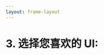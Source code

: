 ```yaml
---
layout: frame-layout
---
```


# 3. 选择您喜欢的 UI:

<RadioGroup>

<RadioCard href="/zh/guide/vanilla/vite.html#blank" label="Blank" icon="https://cdn.svgporn.com/logos/css-3.svg" />
<RadioCard href="/zh/guide/vanilla/vite.html#tailwind-css" label="Tailwind CSS" icon="https://cdn.svgporn.com/logos/tailwindcss-icon.svg" />

</RadioGroup>